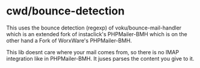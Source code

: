 # cwd/bounce-detection

This uses the bounce detection (regexp) of voku/bounce-mail-handler which is an extended fork of instaclick's PHPMailer-BMH which is on the other hand a Fork of WorxWare's PHPMailer-BMH.

This lib doesnt care where your mail comes from, so there is no IMAP integration like in PHPMailer-BMH. It juses parses the content you give to it.
